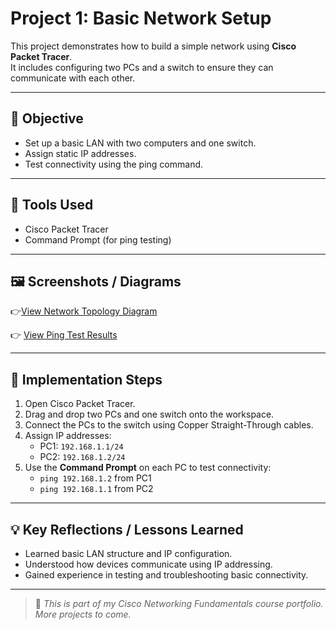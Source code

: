 #  Project 1: Basic Network Setup

This project demonstrates how to build a simple network using **Cisco Packet Tracer**.  
It includes configuring two PCs and a switch to ensure they can communicate with each other.

---

## 📝 Objective

- Set up a basic LAN with two computers and one switch.
- Assign static IP addresses.
- Test connectivity using the ping command.

---

## 🧰 Tools Used

- Cisco Packet Tracer
- Command Prompt (for ping testing)

---

## 🖼️ Screenshots / Diagrams

👉[View Network Topology Diagram](./media/network-topology.png)

👉 [View Ping Test Results](./media/ping-test-results.png)




      


---

## 🚀 Implementation Steps

1. Open Cisco Packet Tracer.
2. Drag and drop two PCs and one switch onto the workspace.
3. Connect the PCs to the switch using Copper Straight-Through cables.
4. Assign IP addresses:
   - PC1: `192.168.1.1/24`
   - PC2: `192.168.1.2/24`
5. Use the **Command Prompt** on each PC to test connectivity:
   - `ping 192.168.1.2` from PC1
   - `ping 192.168.1.1` from PC2

---

## 💡 Key Reflections / Lessons Learned

- Learned basic LAN structure and IP configuration.
- Understood how devices communicate using IP addressing.
- Gained experience in testing and troubleshooting basic connectivity.

---

> 📌 *This is part of my Cisco Networking Fundamentals course portfolio. More projects to come.*

